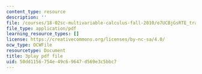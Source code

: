 ```yaml
---
content_type: resource
description: ''
file: /courses/18-02sc-multivariable-calculus-fall-2010/o7UCBjGsRTE_transcript.pdf
file_type: application/pdf
learning_resource_types: []
license: https://creativecommons.org/licenses/by-nc-sa/4.0/
ocw_type: OCWFile
resourcetype: Document
title: 3play pdf file
uid: 50dd1156-754e-49c6-9647-d569e3c5bbc7
---
```

